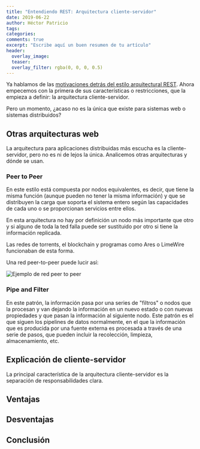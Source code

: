 ```yaml
---
title: "Entendiendo REST: Arquitectura cliente-servidor"
date: 2019-06-22
author: Héctor Patricio
tags:
categories: 
comments: true
excerpt: "Escribe aquí un buen resumen de tu artículo"
header:
  overlay_image: 
  teaser: 
  overlay_filter: rgba(0, 0, 0, 0.5)
---
```


Ya hablamos de las [motivaciones detrás del estilo arquitectural REST](). Ahora empecemos con la primera de sus características o restricciones, que la empieza a definir: la arquitectura cliente-servidor.

Pero un momento, ¿acaso no es la única que existe para sistemas web o sistemas distribuidos?

## Otras arquitecturas web

La arquitectura para aplicaciones distribuidas más escucha es la cliente-servidor, pero no es ni de lejos la única. Analicemos otras arquitecturas y dónde se usan.

### Peer to Peer

En este estilo está compuesta por nodos equivalentes, es decir, que tiene la misma función (aunque pueden no tener la misma información) y que se distribuyen la carga que soporta el sistema entero según las capacidades de cada uno o se proporcionan servicios entre ellos.

En esta arquitectura no hay por definición un nodo más importante que otro y si alguno de toda la ted falla puede ser sustituido por otro si tiene la información replicada.

Las redes de torrents, el blockchain y programas como Ares o LimeWire funcionaban de esta forma.

Una red peer-to-peer puede lucir así:

![Ejemplo de red peer to peer](https://res.cloudinary.com/hectorip/image/upload/c_scale,w_871/v1561266301/PNG_image-CC8B051C8851-1_r78hfc.png)

### Pipe and Filter

En este patrón, la información pasa por una series de "filtros" o nodos que la procesan y van dejando la información en un nuevo estado o con nuevas propiedades y que pasan la información al siguiente nodo. Este patrón es el que siguen los pipelines de datos normalmente, en el que la información que es producida por una fuente externa es procesada a través de una serie de pasos, que pueden incluir la recolección, limpieza, almacenamiento, etc.


## Explicación de cliente-servidor

La principal característica de la arquitectura cliente-servidor es la separación de responsabilidades clara.

## Ventajas
## Desventajas
## Conclusión